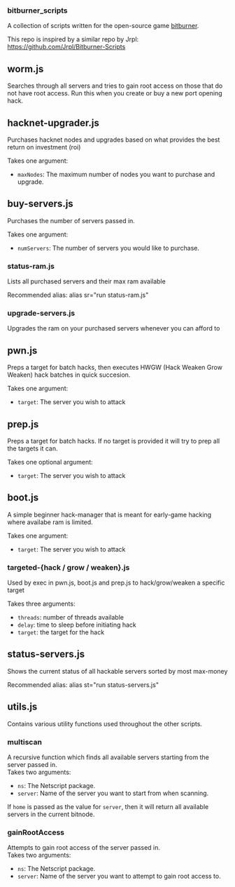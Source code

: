 ### bitburner_scripts

A collection of scripts written for the open-source game [bitburner](https://github.com/bitburner-official/bitburner-src).

This repo is inspired by a similar repo by Jrpl: https://github.com/Jrpl/Bitburner-Scripts

## worm.js

Searches through all servers and tries to gain root access on those that do not have root access. Run this when you create or buy a new port opening hack.

## hacknet-upgrader.js

Purchases hacknet nodes and upgrades based on what provides the best return on investment (roi)

Takes one argument:

- `maxNodes`: The maximum number of nodes you want to purchase and upgrade.

## buy-servers.js

Purchases the number of servers passed in.

Takes one argument:

- `numServers`: The number of servers you would like to purchase.

### status-ram.js

Lists all purchased servers and their max ram available

Recommended alias: alias sr="run status-ram.js"

### upgrade-servers.js

Upgrades the ram on your purchased servers whenever you can afford to

## pwn.js

Preps a target for batch hacks, then executes HWGW (Hack Weaken Grow Weaken) hack batches in quick succesion.

Takes one argument:

- `target`: The server you wish to attack

## prep.js

Preps a target for batch hacks. If no target is provided it will try to prep all the targets it can.

Takes one optional argument:

- `target`: The server you wish to attack

## boot.js

A simple beginner hack-manager that is meant for early-game hacking where availabe ram is limited.

Takes one argument:

- `target`: The server you wish to attack

### targeted-{hack / grow / weaken}.js

Used by exec in pwn.js, boot.js and prep.js to hack/grow/weaken a specific target

Takes three arguments:

- `threads`: number of threads available
- `delay`: time to sleep before initiating hack
- `target`: the target for the hack

## status-servers.js

Shows the current status of all hackable servers sorted by most max-money

Recommended alias: alias st="run status-servers.js"

##

## utils.js

Contains various utility functions used throughout the other scripts.

### multiscan

A recursive function which finds all available servers starting from the server passed in.\
Takes two arguments:

- `ns`: The Netscript package.
- `server`: Name of the server you want to start from when scanning.

If `home` is passed as the value for `server`, then it will return all available servers in the current bitnode.

### gainRootAccess

Attempts to gain root access of the server passed in.\
Takes two arguments:

- `ns`: The Netscript package.
- `server`: Name of the server you want to attempt to gain root access to.
